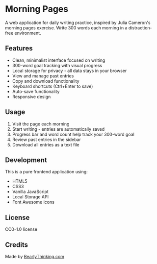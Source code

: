# Morning Pages

A web application for daily writing practice, inspired by Julia Cameron's morning pages exercise. Write 300 words each morning in a distraction-free environment.

## Features

- Clean, minimalist interface focused on writing
- 300-word goal tracking with visual progress
- Local storage for privacy - all data stays in your browser
- View and manage past entries
- Copy and download functionality
- Keyboard shortcuts (Ctrl+Enter to save)
- Auto-save functionality
- Responsive design

## Usage

1. Visit the page each morning
2. Start writing - entries are automatically saved
3. Progress bar and word count help track your 300-word goal
4. Review past entries in the sidebar
5. Download all entries as a text file

## Development

This is a pure frontend application using:
- HTML5
- CSS3
- Vanilla JavaScript
- Local Storage API
- Font Awesome icons

## License

CC0-1.0 license

## Credits

Made by [BearlyThinking.com](https://www.bearlythinking.com/) 